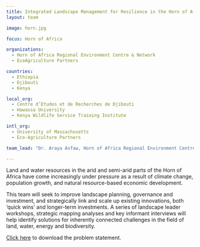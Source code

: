 ```yaml
---
title: Integrated Landscape Management for Resilience in the Horn of Africa
layout: team

image: horn.jpg

focus: Horn of Africa

organizations:
  - Horn of Africa Regional Environment Centre & Network
  - EcoAgriculture Partners

countries: 
  - Ethiopia
  - Djibouti
  - Kenya

local_org: 
  - Centre d’Etudes et de Recherches de Djibouti
  - Hawassa University
  - Kenya Wildlife Service Training Institute

intl_org:
  - University of Massachusetts
  - Eco-Agriculture Partners

team_lead: "Dr. Araya Asfaw, Horn of Africa Regional Environment Centre & Network, Ethiopia"

---
```


Land and water resources in the arid and semi-arid parts of the Horn of Africa have come increasingly under pressure as a result of climate change, population growth, and natural resource-based economic development. 

This team will seek to improve landscape planning, governance and investment, and strategically link and scale up existing innovations, both ‘quick wins’ and longer-term investments. A series of landscape leader workshops, strategic mapping analyses and key informant interviews will help identify solutions for inherently connected challenges in the field of land, water, energy and biodiversity.

[Click here](http://www.globalresiliencepartnership.org/assets/downloads/GRP-Problem-Statement-HOA_RECN.pdf) to download the problem statement.